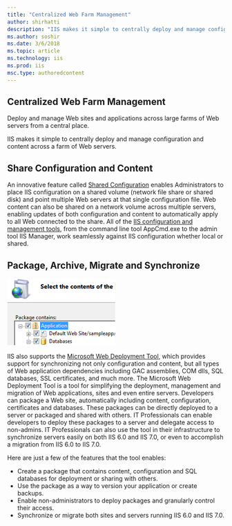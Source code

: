 ```yaml
---
title: "Centralized Web Farm Management"
author: shirhatti
description: "IIS makes it simple to centrally deploy and manage configuration and content across a farm of Web servers."
ms.author: soshir
ms.date: 3/6/2018
ms.topic: article
ms.technology: iis
ms.prod: iis
msc.type: authoredcontent
---
```

Centralized Web Farm Management
-------------------------------

Deploy and manage Web sites and applications across large farms of Web servers from a central place.

IIS makes it simple to centrally deploy and manage configuration and content across a farm of Web servers.

## Share Configuration and Content

An innovative feature called [Shared Configuration](../manage/managing-your-configuration-settings/shared-configuration_264.md) enables Administrators to place IIS configuration on a shared volume (network file share or shared disk) and point multiple Web servers at that single configuration file. Web content can also be shared on a network volume across multiple servers, enabling updates of both configuration and content to automatically apply to all Web connected to the share. All of the [IIS configuration and management tools](powerful-admin-tools), from the command line tool AppCmd.exe to the admin tool IIS Manager, work seamlessly against IIS configuration whether local or shared.

## Package, Archive, Migrate and Synchronize

 [![](centralized-web-farm-management/_static/ms-deploy-small.png)](centralized-web-farm-management/_static/ms-deploy-big.png) 

IIS also supports the [Microsoft Web Deployment Tool](../publish/using-web-deploy.md), which provides support for synchronizing not only configuration and content, but all types of Web application dependencies including GAC assemblies, COM dlls, SQL databases, SSL certificates, and much more. The Microsoft Web Deployment Tool is a tool for simplifying the deployment, management and migration of Web applications, sites and even entire servers. Developers can package a Web site, automatically including content, configuration, certificates and databases. These packages can be directly deployed to a server or packaged and shared with others. IT Professionals can enable developers to deploy these packages to a server and delegate access to non-admins. IT Professionals can also use the tool in their infrastructure to synchronize servers easily on both IIS 6.0 and IIS 7.0, or even to accomplish a migration from IIS 6.0 to IIS 7.0.

Here are just a few of the features that the tool enables:

*   Create a package that contains content, configuration and SQL databases for deployment or sharing with others.
*   Use the package as a way to version your application or create backups.
*   Enable non-administrators to deploy packages and granularly control their access.
*   Synchronize or migrate both sites and servers running IIS 6.0 and IIS 7.0.